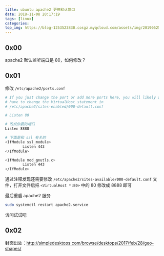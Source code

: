 ```yaml
---
title: ubuntu apache2 更换默认端口
date: 2018-11-08 20:17:19
tags: [linux]
categories:
top_img: https://blog-1253523830.cosgz.myqcloud.com/assets/img/20190525202458.png
---
```


## 0x00

apache2 默认监听端口是 80，如何修改？

<!--more-->

## 0x01

修改 `/etc/apache2/ports.conf`

```sh
# If you just change the port or add more ports here, you will likely also
# have to change the VirtualHost statement in
# /etc/apache2/sites-enabled/000-default.conf

# Listen 80

# 改成你要的端口
Listen 8888

# 下面是和 ssl 有关的
<IfModule ssl_module>
        Listen 443
</IfModule>

<IfModule mod_gnutls.c>
        Listen 443
</IfModule>
```

通过注释发现还需要修改 `/etc/apache2/sites-available/000-default.conf` 文件，打开文件后把 `<VirtualHost *:80>` 中的 80 修改成 8888 即可

最后重启 apache2 服务

```sh
sudo systemctl restart apache2.service
```

访问试试吧

## 0x02

封面出处：http://simpledesktops.com/browse/desktops/2017/feb/28/geo-shapes/
